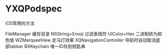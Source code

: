 # YXQPodspec
iOS常用的方法

FileManager 缓存目录
NSString+Emoji 过滤表情符
UIColor+Hex 二进制转为颜色值
WZMarqueeView 走马灯效果
XQNavigationController 导航时自动取消底部tabbar
BXKeychain 唯一ID存到钥匙串
